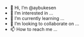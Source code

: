 - 👋 Hi, I’m @aybukesen
- 👀 I’m interested in ...
- 🌱 I’m currently learning ...
- 💞️ I’m looking to collaborate on ...
- 📫 How to reach me ...

<!---
aybukesen/aybukesen is a ✨ special ✨ repository because its `README.md` (this file) appears on your GitHub profile.
You can click the Preview link to take a look at your changes.
--->
